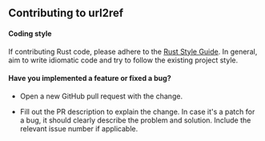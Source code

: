 ## Contributing to url2ref

#### Coding style

If contributing Rust code, please adhere to the [Rust Style Guide](https://doc.rust-lang.org/beta/style-guide/index.html). In general, aim to write idiomatic code and try to follow the existing project style.

#### Have you implemented a feature or fixed a bug?

* Open a new GitHub pull request with the change.

* Fill out the PR description to explain the change. In case it's a patch for a bug, it should clearly describe the problem and solution. Include the relevant issue number if applicable.
